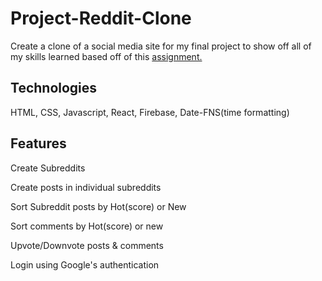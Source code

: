 # Project-Reddit-Clone

Create a clone of a social media site for my final project to show off all of my skills learned based off of this [assignment.](https://www.theodinproject.com/lessons/node-path-javascript-javascript-final-project)

## Technologies

HTML, CSS, Javascript, React, Firebase, Date-FNS(time formatting)

## Features

Create Subreddits

Create posts in individual subreddits

Sort Subreddit posts by Hot(score) or New

Sort comments by Hot(score) or new

Upvote/Downvote posts & comments

Login using Google's authentication
